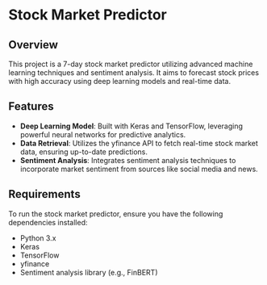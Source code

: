 # Stock Market Predictor

## Overview

This project is a 7-day stock market predictor utilizing advanced machine learning techniques and sentiment analysis. It aims to forecast stock prices with high accuracy using deep learning models and real-time data.

## Features

- **Deep Learning Model**: Built with Keras and TensorFlow, leveraging powerful neural networks for predictive analytics.
- **Data Retrieval**: Utilizes the yfinance API to fetch real-time stock market data, ensuring up-to-date predictions.
- **Sentiment Analysis**: Integrates sentiment analysis techniques to incorporate market sentiment from sources like social media and news.

## Requirements

To run the stock market predictor, ensure you have the following dependencies installed:

- Python 3.x
- Keras
- TensorFlow
- yfinance
- Sentiment analysis library (e.g., FinBERT)
